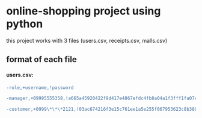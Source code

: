 # online-shopping project using python
this project works with 3 files (users.csv, receipts.csv, malls.csv)

## format of each file
#### users.csv:

```diff
-role,+username,!password

-manager,+09995555358,!a665a45920422f9d417e4867efdc4fb8a04a1f3fff1fa07e998e86f7f7a27ae3

-customer,+0999\*\*\*2121,!03ac674216f3e15c761ee1a5e255f067953623c8b388b4459e13f978d7c846f4

```







